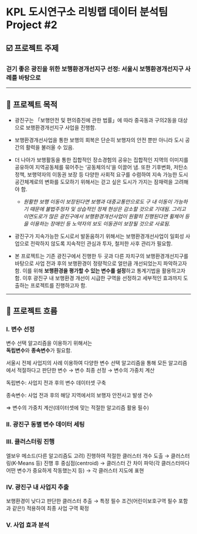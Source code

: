 # KPL 도시연구소 리빙랩 데이터 분석팀 Project #2

## ☑️ **프로젝트 주제**

### 걷기 좋은 광진을 위한 보행환경개선지구 선정: 서울시 보행환경개선지구 사례를 바탕으로

---

## 📌 **프로젝트 목적**

- 광진구는 「보행안전 및 편의증진에 관한 법률」에 따라 중곡동과 구의2동을 대상으로 보행환경개선지구 사업을 진행함.

- 보행환경개선사업을 통한 보행의 회복은 단순히 보행자의 안전 뿐만 아니라 도시 공간의 활력을 불러올 수 있음.

- 더 나아가 보행활동을 통한 집합적인 장소경험의 공유는 집합적인 지역의 이미지를 공유하여 지역공동체를 묶어주는 ‘공동체의식’을 이끌어 냄. 또한 기후변화, 저탄소 정책, 보행약자의 이동권 보장 등 다양한 사회적 요구를 수렴하여 지속 가능한 도시공간체계로의 변화를 도모하기 위해서는 걷고 싶은 도시가 가지는 잠재력을 고려해야 함.

  - _원활한 보행 이동이 보장된다면 보행과 대중교통만으로도 구 내 이동이 가능하기 때문에 불법주정차 및 상습적인 정체 현상은 감소할 것으로 기대됨. 그리고 이면도로가 많은 광진구에서 보행환경개선사업이 원활히 진행된다면 휠체어 등을 이용하는 장애인 등 노약자의 보도 이동권이 보장될 것으로 사료됨._

- 광진구가 지속가능한 도시로서 발돋움하기 위해서는 보행환경개선사업이 일회성 사업으로 전락하지 않도록 지속적인 관심과 투자, 철저한 사후 관리가 필요함.

- 본 프로젝트는 기존 광진구에서 진행한 두 곳과 다른 자치구의 보행환경개선지구를 바탕으로 사업 전과 후의 보행환경이 정량적으로 얼만큼 개선되었는지 파악하고자 함. 이를 위해 **보행환경을 평가할 수 있는 변수를 설정**하고 통계기법을 활용하고자 함. 이후 광진구 내 보행환경 개선이 시급한 구역을 선정하고 세부적인 효과까지 도출하는 프로젝트를 진행하고자 함.

___


## 📌 **프로젝트 흐름**
### **I. 변수 선정**

변수 선택 알고리즘을 이용하기 위해서는  
**독립변수**와 **종속변수**가 필요함. 

서울시 전체 사업지의 사례 이용하여 다양한 변수 선택 알고리즘을 통해 모든 알고리즘에서 적절하다고 판단한 변수 
→ 변수 최종 선정 → 변수의 가중치 계산

독립변수: 사업지 전과 후의 변수 데이터셋 구축

종속변수: 사업 전과 후의 해당 지역에서의 보행자 안전사고 발생 건수

⇒  변수의 가중치 계산(데이터셋에 맞는 적절한 알고리즘 활용 필수)


### **II. 광진구 동별 변수 데이터 세팅**


### **III. 클러스터링 진행**
엘보우 메소드(다른 알고리즘도 고려) 진행하여 적절한 클러스터 개수 도출 → 클러스터링(K-Means 등) 진행 후 중심점(centroid) → 클러스터 간 차이 파악(각 클러스터마다 어떤 변수가 중요하게 작동했는지 등) → 각 클러스터 지도에 표현


### **IV. 광진구 내 사업지 추출**
보행환경이 낮다고 판단한 클러스터 추출 → 특정 필수 조건(어린이보호구역 필수 포함과 같은!) 적용하여 최종 사업 구역 확정


### **V. 사업 효과 분석**


